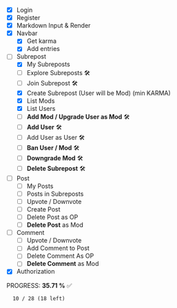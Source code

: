 - [x] Login
- [x] Register
- [x] Markdown Input & Render
- [x] Navbar
  - [x] Get karma
  - [x] Add entries
- [ ] Subrepost
  - [x] My Subreposts
  - [ ] Explore Subreposts 🛠
  - [ ] Join Subrepost 🛠
  - [x] Create Subrepost (User will be Mod) (min KARMA)
  - [x] List Mods
  - [x] List Users
  - [ ] **Add Mod / Upgrade User as Mod** 🛠
  - [ ] **Add User** 🛠
  - [ ] Add User as User 🛠
  - [ ] **Ban User / Mod** 🛠
  - [ ] **Downgrade Mod** 🛠
  - [ ] **Delete Subrepost** 🛠
- [ ] Post
  - [ ] My Posts
  - [ ] Posts in Subreposts
  - [ ] Upvote / Downvote
  - [ ] Create Post
  - [ ] Delete Post as OP
  - [ ] **Delete Post** as Mod
- [ ] Comment
  - [ ] Upvote / Downvote
  - [ ] Add Comment to Post
  - [ ] Delete Comment As OP
  - [ ] **Delete Comment** as Mod
- [x] Authorization

PROGRESS: **35.71 %** ✅
```
  10 / 28 (18 left)
```